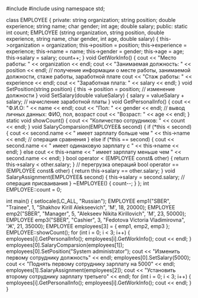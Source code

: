 #include <iostream>
#include <string>
using namespace std;


class EMPLOYEE {
private:
	string organization;
	string position;
	double experience;
	string name;
	char gender;
	int age;
	double salary;
public:
	static int count;
	EMPLOYEE (string organization, string position, double experience, string name, char gender, int age, double salary)
	{
		this->organization = organization;
		this->position = position;
		this->experience = experience;
		this->name = name;
		this->gender = gender;
		this->age = age;
		this->salary = salary;
		count++;
	}
	void GetWorkInfo() {
		cout << "Место работы: " << organization << endl;
		cout << "Занимаемая должность: " << position << endl;		// получение информации о месте работы, занимаемой должности, стаже работы, заработной плате
		cout << "Стаж работы: " << experience << endl;
		cout << "Заработная плата: " << salary << endl;
	}
	void SetPosition(string position) {
		this -> position = position;			// изменение должности
	}
	void SetSalary(double valueSalary) {
		salary = valueSalary + salary;			// начисление заработной платы
	}
	void GetPersonalInfo() {
		cout << "Ф.И.О: " << name << endl;
		cout << "Пол: " << gender << endl;		// вывод личных данных: ФИО, пол, возраст
		cout << "Возраст: " << age << endl;
	}
	static void showCount()
	{
		cout << "Количество сотрудников: " << count << endl;
	}
	void SalaryComparsion(EMPLOYEE& second) {
		if (*this < second) {
			cout << second.name << " имеет зарплату больше чем " << this->name << endl;			// операция сравнения
		}
		else if (*this == second) {
			cout << second.name << " имеет одинаковую зарплату с " << this->name << endl;
		}
		else cout << this->name << " имеет зарплату меньше чем " << second.name << endl;
	}
	bool operator < (EMPLOYEE const& other) {
		return this->salary < other.salary;
	}															// перегрузка операций
	bool operator == (EMPLOYEE const& other) {
		return this->salary == other.salary;
	}
	void SalaryAssignment(EMPLOYEE& second) {
		this->salary = second.salary;				// операция присваивания
	}
	~EMPLOYEE() {
		count--;
	}
};
int EMPLOYEE::count = 0;


int main() {
	setlocale(LC_ALL, "Russian");
	EMPLOYEE emp1("SBER", "Trainee", 1, "Shakhov Kirill Alekseevich", 'М', 18, 20000);
	EMPLOYEE emp2("SBER", "Manager", 5, "Alekseev Nikita Kirillovich", 'М', 23, 50000);
	EMPLOYEE emp3("SBER", "Cashier", 3, "Fedotova Victoria Vladimirovna", 'Ж', 21, 35000);
	EMPLOYEE employees[3] = { emp1, emp2, emp3 };
	EMPLOYEE::showCount();
	for (int i = 0; i < 3; i++)
	{
		employees[i].GetPersonalInfo();
		employees[i].GetWorkInfo();
		cout << endl;
	}
	employees[0].SalaryComparsion(employees[1]);
	employees[0].SetPosition("System administrator");
	cout << "Изменить первому сотруднику должность" << endl;
	employees[0].SetSalary(5000);
	cout << "Поднять первому сотруднику зарплату на 5000" << endl;
	employees[1].SalaryAssignment(employees[2]);
	cout << "Установить второму сотруднику зарплату третьего" << endl;
	for (int i = 0; i < 3; i++)
	{
		employees[i].GetPersonalInfo();
		employees[i].GetWorkInfo();
		cout << endl;
	}
}
